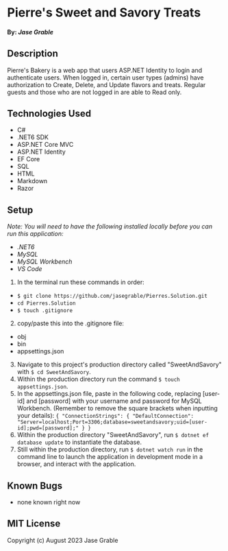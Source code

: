 # Pierre's Sweet and Savory Treats

#### By: _Jase Grable_

## Description

Pierre's Bakery is a web app that users ASP.NET Identity to login and authenticate users. When logged in, certain user types (admins) have authorization to Create, Delete, and Update flavors and treats. Regular guests and those who are not logged in are able to Read only.

## Technologies Used

- C#
- .NET6 SDK
- ASP.NET Core MVC
- ASP.NET Identity
- EF Core
- SQL
- HTML
- Markdown
- Razor

## Setup

_Note: You will need to have the following installed locally before you can run this application:_

- _.NET6_
- _MySQL_
- _MySQL Workbench_
- _VS Code_

1. In the terminal run these commands in order:

- `$ git clone https://github.com/jasegrable/Pierres.Solution.git`
- `cd Pierres.Solution`
- `$ touch .gitignore`

2. copy/paste this into the .gitignore file:

- obj
- bin
- appsettings.json

3. Navigate to this project's production directory called "SweetAndSavory" with `$ cd SweetAndSavory`.
4. Within the production directory run the command `$ touch appsettings.json`.
5. In the appsettings.json file, paste in the following code, replacing [user-id] and [password] with your username and password for MySQL Workbench. (Remember to remove the square brackets when inputting your details):
   `{
  "ConnectionStrings": {
      "DefaultConnection": "Server=localhost;Port=3306;database=sweetandsavory;uid=[user-id];pwd=[password];"
  }
}`
6. Within the production directory "SweetAndSavory", run `$ dotnet ef database update` to instantiate the database.
7. Still within the production directory, run `$ dotnet watch run` in the command line to launch the application in development mode in a browser, and interact with the application.

## Known Bugs

- none known right now

## MIT License

Copyright (c) August 2023 Jase Grable
